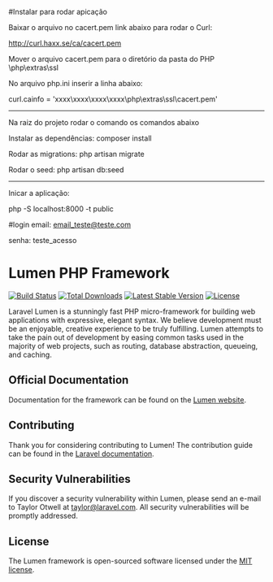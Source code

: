 #Instalar para rodar apicação

Baixar o arquivo no cacert.pem link abaixo para rodar o Curl:

http://curl.haxx.se/ca/cacert.pem

Mover o arquivo cacert.pem para o diretório da pasta do PHP
\php\extras\ssl

No arquivo php.ini inserir a linha abaixo:

curl.cainfo = 'xxxx\xxxx\xxxx\xxxx\php\extras\ssl\cacert.pem'
_________________________________

Na raiz do projeto rodar o comando os comandos abaixo

Instalar as dependências: composer install

Rodar as migrations: php artisan migrate

Rodar o seed: php artisan db:seed

_________________________________

Inicar a aplicação:

php -S localhost:8000 -t public

#login
email: email_teste@teste.com

senha: teste_acesso


# Lumen PHP Framework

[![Build Status](https://travis-ci.org/laravel/lumen-framework.svg)](https://travis-ci.org/laravel/lumen-framework)
[![Total Downloads](https://img.shields.io/packagist/dt/laravel/framework)](https://packagist.org/packages/laravel/lumen-framework)
[![Latest Stable Version](https://img.shields.io/packagist/v/laravel/framework)](https://packagist.org/packages/laravel/lumen-framework)
[![License](https://img.shields.io/packagist/l/laravel/framework)](https://packagist.org/packages/laravel/lumen-framework)

Laravel Lumen is a stunningly fast PHP micro-framework for building web applications with expressive, elegant syntax. We believe development must be an enjoyable, creative experience to be truly fulfilling. Lumen attempts to take the pain out of development by easing common tasks used in the majority of web projects, such as routing, database abstraction, queueing, and caching.

## Official Documentation

Documentation for the framework can be found on the [Lumen website](https://lumen.laravel.com/docs).

## Contributing

Thank you for considering contributing to Lumen! The contribution guide can be found in the [Laravel documentation](https://laravel.com/docs/contributions).

## Security Vulnerabilities

If you discover a security vulnerability within Lumen, please send an e-mail to Taylor Otwell at taylor@laravel.com. All security vulnerabilities will be promptly addressed.

## License

The Lumen framework is open-sourced software licensed under the [MIT license](https://opensource.org/licenses/MIT).
